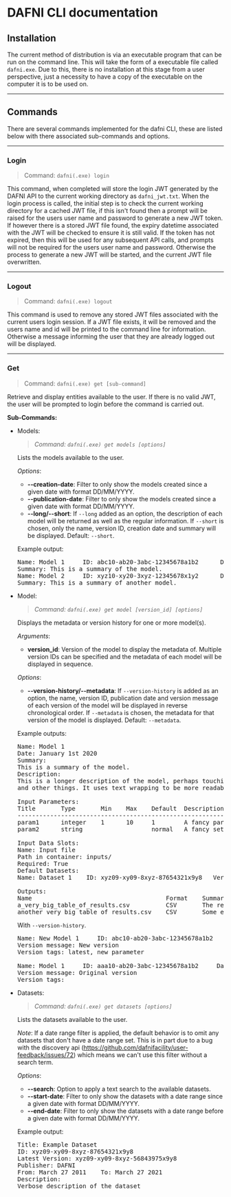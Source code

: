 # DAFNI CLI documentation

## Installation

The current method of distribution is via an executable program that can be run on the command line. This will take the form of a executable file called `dafni.exe`.
Due to this, there is no installation at this stage from a user perspective, just a necessity to have a copy of the executable on the computer it is to be used on.
___

## Commands

There are several commands implemented for the dafni CLI, these are listed below with there associated sub-commands and options.
___
### Login

>Command: `dafni(.exe) login`

This command, when completed will store the login JWT generated by the DAFNI API to the current working directory as `dafni_jwt.txt`.
When the login process is called, the initial step is to check the current working directory for a cached JWT file, if this isn't found then a prompt will be raised for the users user name and password to generate a new JWT token.
If however there is a stored JWT file found, the expiry datetime associated with the JWT will be checked to ensure it is still valid. If the token has not expired, then this will be used for any subsequent API calls, and prompts will not be required for the users user name and password. Otherwise the process to generate a new JWT will be started, and the current JWT file overwritten.
___
### Logout

>Command: `dafni(.exe) logout`

This command is used to remove any stored JWT files associated with the current users login session. If a JWT file exists, it will be removed and the users name and id will be printed to the command line for information. Otherwise a message informing the user that they are already logged out will be displayed.
___
### Get

>Command: `dafni(.exe) get [sub-command]`

Retrieve and display entities available to the user. 
If there is no valid JWT, the user will be prompted to login before the command is carried out.

**Sub-Commands:**
- Models:
  >*Command: `dafni(.exe) get models [options]`*

  Lists the models available to the user. 

  *Options*:
  - **--creation-date**: Filter to only show the models created since a given date with format DD/MM/YYYY.
  - **--publication-date**:  Filter to only show the models created since a given date with format DD/MM/YYYY.
  - **--long/--short**: If `--long` added as an option, the description of each model will be returned as well as the regular information.
    If `--short` is chosen, only the name, version ID, creation date and summary will be displayed. Default: `--short`.
  
  Example output:
  <pre>
  Name: Model 1     ID: abc10-ab20-3abc-12345678a1b2      Date: January 1st 2020
  Summary: This is a summary of the model.
  Name: Model 2     ID: xyz10-xy20-3xyz-12345678x1y2      Date: January 1st 2020
  Summary: This is a summary of another model.
  </pre>

- Model:
  >*Command: `dafni(.exe) get model [version_id] [options]`*
  
  Displays the metadata or version history for one or more model(s).
  
  *Arguments*:
  - **version_id**: Version of the model to display the metadata of.
  Multiple version IDs can be specified and the metadata of each model will be displayed in sequence.
  
  *Options*:
  - **--version-history/--metadata**: If `--version-history` is added as an option, the name, version ID, publication date and version message of each version of the model will be displayed in reverse chronological order.
    If `--metadata` is chosen, the metadata for that version of the model is displayed.
    Default: `--metadata`. 
  
  Example outputs:
  <pre>
  Name: Model 1
  Date: January 1st 2020
  Summary:
  This is a summary of the model.
  Description:
  This is a longer description of the model, perhaps touching on more details 
  and other things. It uses text wrapping to be more readable.
  
  Input Parameters:
  Title       Type       Min    Max    Default  Description
  --------------------------------------------------------------------
  param1      integer    1      10     1        A fancy parameter
  param2      string                   normal   A fancy setting
  
  Input Data Slots:
  Name: Input file
  Path in container: inputs/
  Required: True
  Default Datasets:
  Name: Dataset 1    ID: xyz09-xy09-8xyz-87654321x9y8   Version ID: xyz09-xy09-8xyz-56843975x9y8
  
  Outputs:
  Name                                     Format    Summary
  a_very_big_table_of_results.csv          CSV       The results you care about
  another_very_big_table_of_results.csv    CSV       Some extra results you may find useful
  </pre>
  
  With `--version-history`.
  <pre>
  Name: New Model 1     ID: abc10-ab20-3abc-12345678a1b2     Date: January 1st 2020
  Version message: New version
  Version tags: latest, new parameter
  
  Name: Model 1     ID: aaa10-ab20-3abc-12345678a1b2     Date: December 31st 2019
  Version message: Original version
  Version tags: 
  </pre>

- Datasets:
  >*Command: `dafni(.exe) get datasets [options]`*

  Lists the datasets available to the user. 
  
  *Note*: If a date range filter is applied, the default behavior is to omit any datasets that don't have a date range set. This is in part due to a bug with the discovery api (https://github.com/dafnifacility/user-feedback/issues/72) which means we can't use this filter without a search term.
  
  *Options*:
  - **--search**: Option to apply a text search to the available datasets.
  - **--start-date**:  Filter to only show the datasets with a date range since a given date with format DD/MM/YYYY.
  - **--end-date**: Filter to only show the datasets with a date range before a given date with format DD/MM/YYYY.
  
  Example output:
  <pre>
  Title: Example Dataset
  ID: xyz09-xy09-8xyz-87654321x9y8
  Latest Version: xyz09-xy09-8xyz-56843975x9y8
  Publisher: DAFNI
  From: March 27 2011    To: March 27 2021
  Description:
  Verbose description of the dataset
  </pre>